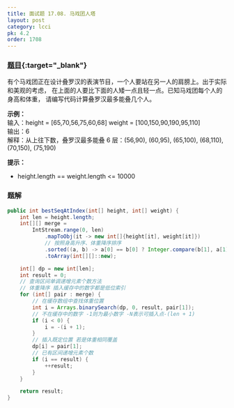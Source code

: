 ```yaml
---
title: 面试题 17.08. 马戏团人塔
layout: post
category: lcci
pk: 4.2
order: 1708
---
```


### [题目](https://leetcode-cn.com/circus-tower-lcci/){:target="_blank"}

有个马戏团正在设计叠罗汉的表演节目，一个人要站在另一人的肩膀上。出于实际和美观的考虑，
在上面的人要比下面的人矮一点且轻一点。已知马戏团每个人的身高和体重，
请编写代码计算叠罗汉最多能叠几个人。

**示例：**  
输入：height = [65,70,56,75,60,68] weight = [100,150,90,190,95,110]  
输出：6  
解释：从上往下数，叠罗汉最多能叠 6 层：(56,90), (60,95), (65,100), (68,110), (70,150), (75,190)

**提示：**
- height.length == weight.length <= 10000

### 题解

```java
public int bestSeqAtIndex(int[] height, int[] weight) {
    int len = height.length;
    int[][] merge =
        IntStream.range(0, len)
            .mapToObj(it -> new int[]{height[it], weight[it]})
            // 按照身高升序、体重降序排序
            .sorted((a, b) -> a[0] == b[0] ? Integer.compare(b[1], a[1]) : Integer.compare(a[0], b[0]))
            .toArray(int[][]::new);

    int[] dp = new int[len];
    int result = 0;
    // 查询区间单调递增元素个数方法
    // 体重降序 插入缓存中的数字都是低位索引
    for (int[] pair : merge) {
        // 在缓存数组中查找体重位置
        int i = Arrays.binarySearch(dp, 0, result, pair[1]);
        // 不在缓存中的数字 -1则为最小数字 -N表示可插入点-(len + 1)
        if (i < 0) {
            i = -(i + 1);
        }
        // 插入既定位置 若是体重相同覆盖
        dp[i] = pair[1];
        // 已有区间递增元素个数
        if (i == result) {
            ++result;
        }
    }

    return result;
}
```